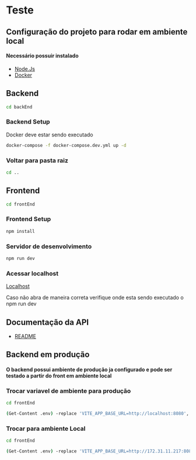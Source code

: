 
# Teste

## Configuração do projeto para rodar em ambiente local

#### Necessário possuir instalado
- [Node.Js](https://nodejs.org/en)
- [Docker](https://www.docker.com/)

## Backend
```sh
cd backEnd
```
### Backend Setup
Docker deve estar sendo executado
```sh
docker-compose -f docker-compose.dev.yml up -d
```
### Voltar para pasta raiz
```sh
cd ..
```
## Frontend
```sh
cd frontEnd
```
### Frontend Setup
```sh
npm install
```
### Servidor de desenvolvimento
```sh
npm run dev
```

### Acessar localhost
[Localhost](http://localhost:5173/)

Caso não abra de maneira correta verifique onde esta sendo executado o npm run dev

## Documentação da API

- [README](backEnd/README.md)


## Backend em produção

#### O backend possui ambiente de produção ja configurado e pode ser testado a partir do front em ambiente local

### Trocar variavel de ambiente para produção
```sh
cd frontEnd
```
```sh
(Get-Content .env) -replace 'VITE_APP_BASE_URL=http://localhost:8080', 'VITE_APP_BASE_URL=http://172.31.11.217:8080' | Set-Content .env
```

### Trocar para ambiente Local
```sh
cd frontEnd
```
```sh
(Get-Content .env) -replace 'VITE_APP_BASE_URL=http://172.31.11.217:8080', 'VITE_APP_BASE_URL=http://localhost:8080' | Set-Content .env
```